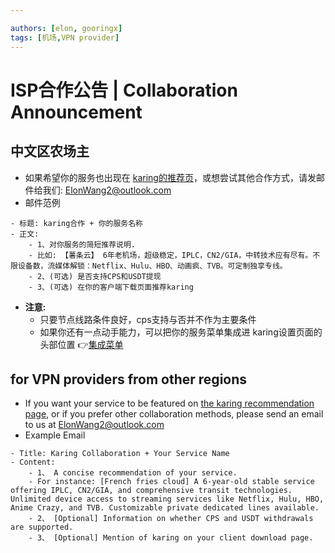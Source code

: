 ```yaml
---

authors: [elon, gooringx]
tags: [机场,VPN provider]
---
```

# ISP合作公告 | Collaboration Announcement

## 中文区农场主
- 如果希望你的服务也出现在 [karing的推荐页](https://1.x31415926.top/cn.html)，或想尝试其他合作方式，请发邮件给我们: ElonWang2@outlook.com
- 邮件范例
```
- 标题: karing合作 + 你的服务名称
- 正文:
    - 1、对你服务的简短推荐说明.
    - 比如: 【薯条云】 6年老机场，超级稳定，IPLC，CN2/GIA，中转技术应有尽有。不限设备数，流媒体解锁：Netflix、Hulu、HBO、动画疯、TVB。可定制独享专线。
    - 2、(可选) 是否支持CPS和USDT提现
    - 3、(可选) 在你的客户端下载页面推荐karing
```
- **注意:**
  - 只要节点线路条件良好，cps支持与否并不作为主要条件
  - 如果你还有一点动手能力，可以把你的服务菜单集成进 karing设置页面的头部位置 👉[集成菜单](/cooperation/menu)

## for VPN providers from other regions
- If you want your service to be featured on [the karing recommendation page](https://1.x31415926.top/en.html), or if you prefer other collaboration methods, please send an email to us at ElonWang2@outlook.com
- Example Email
```
- Title: Karing Collaboration + Your Service Name
- Content:
    - 1、 A concise recommendation of your service.
    - For instance: [French fries cloud] A 6-year-old stable service offering IPLC, CN2/GIA, and comprehensive transit technologies. Unlimited device access to streaming services like Netflix, Hulu, HBO, Anime Crazy, and TVB. Customizable private dedicated lines available.
    - 2、 [Optional] Information on whether CPS and USDT withdrawals are supported.
    - 3、 [Optional] Mention of karing on your client download page.
```


